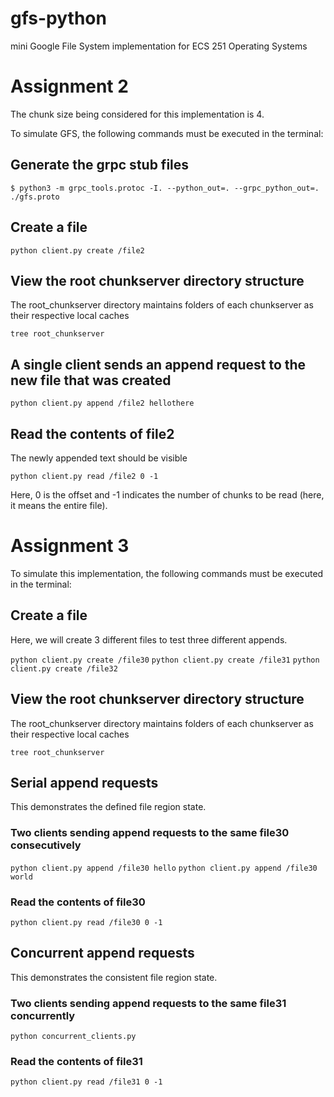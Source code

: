 # gfs-python
mini Google File System implementation for ECS 251 Operating Systems

# Assignment 2

The chunk size being considered for this implementation is 4.

To simulate GFS, the following commands must be executed in the terminal:

## Generate the grpc stub files

```$ python3 -m grpc_tools.protoc -I. --python_out=. --grpc_python_out=. ./gfs.proto```

## Create a file

```python client.py create /file2```

## View the root chunkserver directory structure
The root_chunkserver directory maintains folders of each chunkserver as their respective local caches

```tree root_chunkserver```

## A single client sends an append request to the new file that was created

```python client.py append /file2 hellothere```

## Read the contents of file2
The newly appended text should be visible

```python client.py read /file2 0 -1```

Here, 0 is the offset and -1 indicates the number of chunks to be read (here, it means the entire file).

# Assignment 3

To simulate this implementation, the following commands must be executed in the terminal:

## Create a file
Here, we will create 3 different files to test three different appends.

```python client.py create /file30```
```python client.py create /file31```
```python client.py create /file32```

## View the root chunkserver directory structure
The root_chunkserver directory maintains folders of each chunkserver as their respective local caches

```tree root_chunkserver```

## Serial append requests
This demonstrates the defined file region state.

### Two clients sending append requests to the same file30 consecutively

```python client.py append /file30 hello```
```python client.py append /file30 world```

### Read the contents of file30

```python client.py read /file30 0 -1```

## Concurrent append requests
This demonstrates the consistent file region state.

### Two clients sending append requests to the same file31 concurrently

```python concurrent_clients.py```

### Read the contents of file31

```python client.py read /file31 0 -1```




